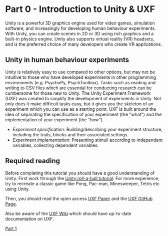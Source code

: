 # Part 0 - Introduction to Unity & UXF

Unity is a powerful 3D graphics engine used for video games, simulation software, and increasingly for developing human behaviour experiments. With Unity, you can create scenes in 2D or 3D using rich graphics and a built-in physics engine. Unity also supports virtual reality (VR) headsets, and is the preferred choice of many developers who create VR applications.

## Unity in human behaviour experiments

Unity is relatively easy to use compared to other options, but may not be intuitive to those who have developed experiments in other programming environments (e.g. PsychoPy, PsychToolbox). Tasks such as reading and writing to CSV files which are essential for conducting research can be cumbersome for those new to Unity. The Unity Experiment Framework (UXF) was created to simplify the development of experiments in Unity. Not only does it make difficult tasks easy, but it gives you the skeleton of an experiment which you can use as a starting point. UXF is built around the idea of separating the specification of your experiment (the "what") and the implementation of your experiment (the "how").

* *Experiment specification*: Building/describing your experiment structure, including the trials, blocks and their associated settings.
* *Experiment implementation*: Presenting stimuli according to independent variables, collecting dependent variables.


## Required reading

Before completing this tutorial you should have a good understanding of Unity. First work through the [Unity roll-a-ball tutorial](https://learn.unity.com/project/roll-a-ball-tutorial). For more experience, try to recreate a classic game like Pong, Pac-man, Minesweeper, Tetris etc using Unity.

Then, you should read the open access [UXF Paper](https://github.com/immersivecognition/unity-experiment-framework) and the [UXF GitHub Page](https://github.com/immersivecognition/unity-experiment-framework).

Also be aware of the [UXF Wiki](https://github.com/immersivecognition/unity-experiment-framework/wiki) which should have up-to-date documentation on UXF.

[Part 1](part-1)